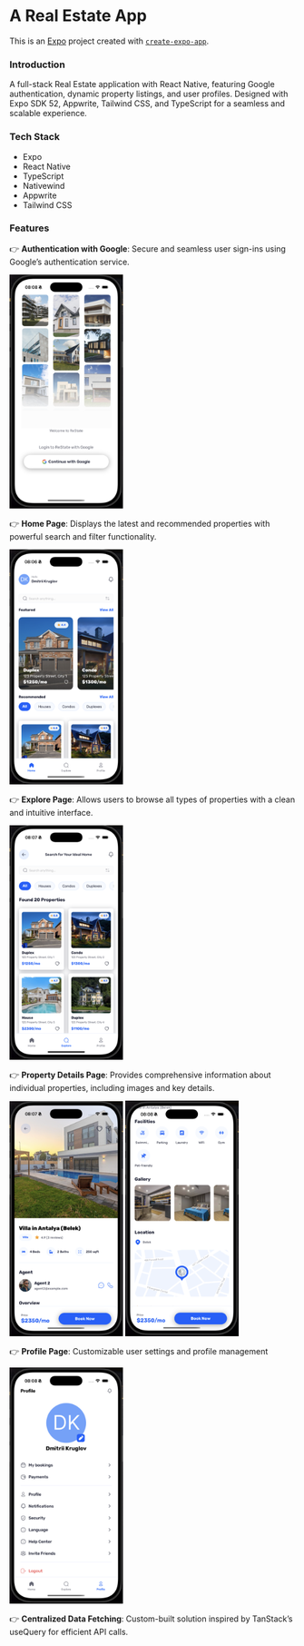 # A Real Estate App

This is an [Expo](https://expo.dev) project created with [`create-expo-app`](https://www.npmjs.com/package/create-expo-app).

### Introduction

A full-stack Real Estate application with React Native, featuring Google authentication, dynamic property listings, and user profiles. Designed with Expo SDK 52, Appwrite, Tailwind CSS, and TypeScript for a seamless and scalable experience.

### Tech Stack

- Expo
- React Native
- TypeScript
- Nativewind
- Appwrite
- Tailwind CSS

### Features

👉 **Authentication with Google**: Secure and seamless user sign-ins using Google’s authentication service.

<img src="assets/images/Screenshot1.png" width="200"/>

👉 **Home Page**: Displays the latest and recommended properties with powerful search and filter functionality.

<img src="assets/images/Screenshot2.png" width="200"/>

👉 **Explore Page**: Allows users to browse all types of properties with a clean and intuitive interface.

<img src="assets/images/Screenshot3.png" width="200"/>

👉 **Property Details Page**: Provides comprehensive information about individual properties, including images and key details.

<img src="assets/images/Screenshot4.png" width="200"/>
<img src="assets/images/Screenshot5.png" width="200"/>

👉 **Profile Page**: Customizable user settings and profile management

<img src="assets/images/Screenshot6.png" width="200"/>

👉 **Centralized Data Fetching**: Custom-built solution inspired by TanStack’s useQuery for efficient API calls.
